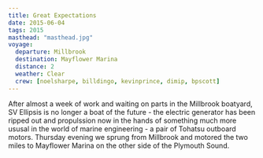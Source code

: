 ```yaml
---
title: Great Expectations
date: 2015-06-04
tags: 2015
masthead: "masthead.jpg"
voyage:
  departure: Millbrook
  destination: Mayflower Marina
  distance: 2
  weather: Clear
  crew: [noelsharpe, billdingo, kevinprince, dimip, bpscott]
---
```


After almost a week of work and waiting on parts in the Millbrook boatyard,
SV Ellipsis is no longer a boat of the future - the electric generator has been
ripped out and propulssion now in the hands of something much more ususal in the
world of marine engineering - a pair of Tohatsu outboard motors. Thursday
evening we sprung from Millbrook and motored the two miles to Mayflower Marina
on the other side of the Plymouth Sound.

